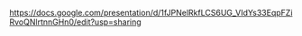 https://docs.google.com/presentation/d/1fJPNelRkfLCS6UG_VIdYs33EqpFZiRvoQNlrtnnGHn0/edit?usp=sharing
